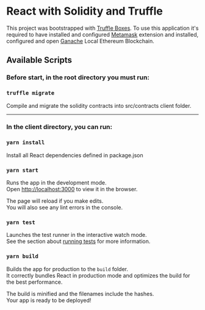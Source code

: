 # React with Solidity and Truffle

This project was bootstrapped with [Truffle Boxes](https://github.com/truffle-box/react-box).
To use this application it's required to have installed and configured [Metamask](https://metamask.io/) extension and installed, configured and open [Ganache](https://www.trufflesuite.com/ganache) Local Ethereum Blockchain.

## Available Scripts

### Before start, in the root directory you must run:

### `truffle migrate`

Compile and migrate the solidity contracts into src/contracts client folder.

---
### In the client directory, you can run:

### `yarn install`

Install all React dependencies defined in package.json

### `yarn start`

Runs the app in the development mode.\
Open [http://localhost:3000](http://localhost:3000) to view it in the browser.

The page will reload if you make edits.\
You will also see any lint errors in the console.

### `yarn test`

Launches the test runner in the interactive watch mode.\
See the section about [running tests](https://facebook.github.io/create-react-app/docs/running-tests) for more information.

### `yarn build`

Builds the app for production to the `build` folder.\
It correctly bundles React in production mode and optimizes the build for the best performance.

The build is minified and the filenames include the hashes.\
Your app is ready to be deployed!
